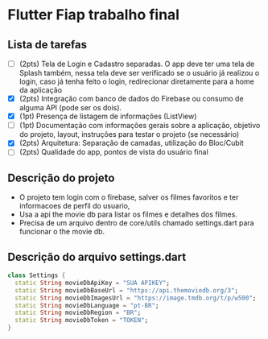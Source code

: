 # Flutter Fiap trabalho final

## Lista de tarefas
 - [ ] (2pts) Tela de Login e Cadastro separadas. O app deve ter uma tela de Splash também, nessa tela deve ser verificado se o usuário já realizou o login, caso já tenha feito o login, redirecionar diretamente para a home da aplicação
 - [x] (2pts) Integração com banco de dados do Firebase ou consumo de alguma API (pode ser os dois).
 - [x] (1pt) Presença de listagem de informações (ListView)
 - [ ] (1pt) Documentação com informações gerais sobre a aplicação, objetivo do projeto, layout, instruções para testar o projeto (se necessário)
 - [x] (2pts) Arquitetura: Separação de camadas, utilização do Bloc/Cubit
 - [ ] (2pts) Qualidade do app, pontos de vista do usuário final

## Descrição do projeto
- O projeto tem login com o firebase, salver os filmes favoritos e ter informacoes de perfil do usuario,
- Usa a api the movie db para listar os filmes e detalhes dos filmes.
- Precisa de um arquivo dentro de core/utils chamado settings.dart para funcionar o the movie db.

## Descrição do arquivo settings.dart

```dart
class Settings {
  static String movieDbApiKey = "SUA APIKEY";
  static String movieDbBaseUrl = "https://api.themoviedb.org/3";
  static String movieDbImagesUrl = "https://image.tmdb.org/t/p/w500";
  static String movieDbLanguage = "pt-BR";
  static String movieDbRegion = "BR";
  static String movieDbToken = "TOKEN";
}
```

